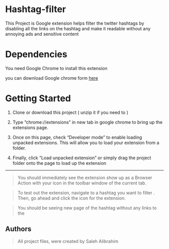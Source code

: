 # Hashtag-filter

 This Project is Google extension helps filter the twitter hashtags by disabling all the links on the hashtag and make it readable without any annoying ads and sensitive content 

# Dependencies

You need Google Chrome to install this extension 

you can download Google chrome form [here](https://www.google.com/chrome/?brand=CHBD&gclid=CjwKCAjw5p_8BRBUEiwAPpJO64UThGAuIcbDiqHC26qovi7haZbILkwsyrYOrSPxnT9ANU0f3BhAWxoCPqEQAvD_BwE&gclsrc=aw.ds)

# Getting Started

1. Clone or download this project ( unzip it if you need to )

2. Type “chrome://extensions” in new tab in google chrome to bring up the extensions page.

3. Once on this page, check “Developer mode” to enable loading unpacked extensions. This will allow you to load your extension from a folder.

4. Finally, click “Load unpacked extension” or simply drag the project folder onto the page to load up the extension

----------

>  You should immediately see the extension show up as a Browser Action with your icon in the toolbar window of the current tab.

> To test out the extension, navigate to a hashtag you want to filter . Then, go ahead and click the icon for the extension.

> You should be seeing new page of the hashtag without any links to the

## Authors

>All project files, were created by Saleh Alibrahim  






